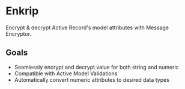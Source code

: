 # Enkrip

Encrypt & decrypt Active Record's model attributes with Message Encryptor.

## Goals

* Seamlessly encrypt and decrypt value for both string and numeric
* Compatible with Active Model Validations
* Automatically convert numeric attributes to desired data types
